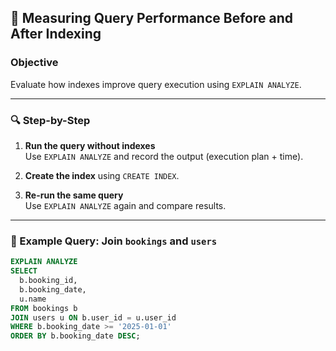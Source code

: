 ## 📏 Measuring Query Performance Before and After Indexing

### Objective  
Evaluate how indexes improve query execution using `EXPLAIN ANALYZE`.

---

### 🔍 Step-by-Step

1. **Run the query without indexes**  
   Use `EXPLAIN ANALYZE` and record the output (execution plan + time).

2. **Create the index** using `CREATE INDEX`.

3. **Re-run the same query**  
   Use `EXPLAIN ANALYZE` again and compare results.

---

### 🧪 Example Query: Join `bookings` and `users`

```sql
EXPLAIN ANALYZE
SELECT 
  b.booking_id,
  b.booking_date,
  u.name
FROM bookings b
JOIN users u ON b.user_id = u.user_id
WHERE b.booking_date >= '2025-01-01'
ORDER BY b.booking_date DESC;
